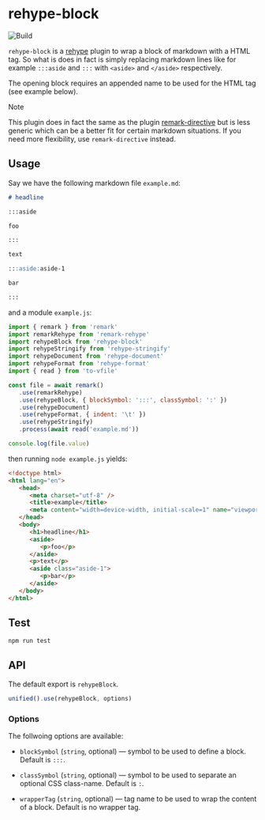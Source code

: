 # rehype-block

![Build][build-badge]

`rehype-block` is a [rehype][rehype] plugin to wrap a block of markdown with a HTML tag. So what is does in fact is simply replacing markdown lines like for example `:::aside` and `:::` with `<aside>` and `</aside>` respectively.

The opening block requires an appended name to be used for the HTML tag (see example below).

> [!NOTE]
> This plugin does in fact the same as the plugin [remark-directive](https://github.com/remarkjs/remark-directive) but is less generic which can be a better fit for certain markdown situations. If you need more flexibility, use `remark-directive` instead.

## Usage

Say we have the following markdown file `example.md`:

```markdown
# headline

:::aside

foo

:::

text

:::aside:aside-1

bar

:::
```

and a module `example.js`:

```js
import { remark } from 'remark'
import remarkRehype from 'remark-rehype'
import rehypeBlock from 'rehype-block'
import rehypeStringify from 'rehype-stringify'
import rehypeDocument from 'rehype-document'
import rehypeFormat from 'rehype-format'
import { read } from 'to-vfile'

const file = await remark()
   .use(remarkRehype)
   .use(rehypeBlock, { blockSymbol: ':::', classSymbol: ':' })
   .use(rehypeDocument)
   .use(rehypeFormat, { indent: '\t' })
   .use(rehypeStringify)
   .process(await read('example.md'))

console.log(file.value)
```

then running `node example.js` yields:

```html
<!doctype html>
<html lang="en">
   <head>
      <meta charset="utf-8" />
      <title>example</title>
      <meta content="width=device-width, initial-scale=1" name="viewport" />
   </head>
   <body>
      <h1>headline</h1>
      <aside>
         <p>foo</p>
      </aside>
      <p>text</p>
      <aside class="aside-1">
         <p>bar</p>
      </aside>
   </body>
</html>
```

## Test

    npm run test

## API

The default export is `rehypeBlock`.

```js
unified().use(rehypeBlock, options)
```

### Options

The follwoing options are available:

-  `blockSymbol` (`string`, optional) — symbol to be used to define a block. Default is `:::`.

-  `classSymbol` (`string`, optional) — symbol to be used to separate an optional CSS class-name. Default is `:`.

-  `wrapperTag` (`string`, optional) — tag name to be used to wrap the content of a block. Default is no wrapper tag.

[rehype]: https://github.com/rehypejs/rehype
[build-badge]: https://github.com/thomd/rehype-block/workflows/plugin-test/badge.svg

